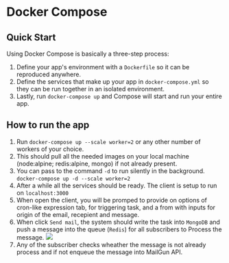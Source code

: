# Docker Compose

## Quick Start

Using Docker Compose is basically a three-step process:

1. Define your app's environment with a `Dockerfile` so it can be
   reproduced anywhere.
2. Define the services that make up your app in `docker-compose.yml` so
   they can be run together in an isolated environment.
3. Lastly, run `docker-compose up` and Compose will start and run your entire
   app.

## How to run the app

1. Run `docker-compose up --scale worker=2` or any other number of workers of your choice.
2. This should pull all the needed images on your local machine (node:alpine; redis:alpine, mongo) if not already present.
3. You can pass to the command `-d` to run silently in the background. `docker-compose up -d --scale worker=2`
4. After a while all the services should be ready. The client is setup to run on `localhost:3000`
5. When open the client, you will be promped to provide on options of cron-like expression tab, for triggering task, and a from with inputs for origin of the email, recepient and message.
6. When click `Send mail`, the system should write the task into `MongoDB` and push a message into the queue (`Redis`) for all subscribers to Process the message.
   ![](.docs/mongo_tasks.JPG)
7. Any of the subscriber checks wheather the message is not already process and if not enqueue the message into MailGun API.
